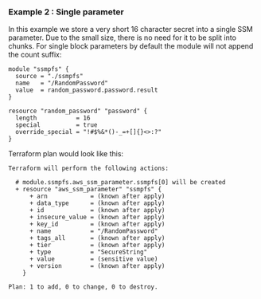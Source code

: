 ### Example 2 : Single parameter

In this example we store a very short 16 character secret into a single SSM
parameter.  Due to the small size, there is no need for it to be split into
chunks.  For single block parameters by default the module will not append
the count suffix:

```hcl
module "ssmpfs" {
  source = "./ssmpfs"
  name   = "/RandomPassword"
  value  = random_password.password.result
}

resource "random_password" "password" {
  length           = 16
  special          = true
  override_special = "!#$%&*()-_=+[]{}<>:?"
}
```

Terraform plan would look like this:

```
Terraform will perform the following actions:

  # module.ssmpfs.aws_ssm_parameter.ssmpfs[0] will be created
  + resource "aws_ssm_parameter" "ssmpfs" {
      + arn            = (known after apply)
      + data_type      = (known after apply)
      + id             = (known after apply)
      + insecure_value = (known after apply)
      + key_id         = (known after apply)
      + name           = "/RandomPassword"
      + tags_all       = (known after apply)
      + tier           = (known after apply)
      + type           = "SecureString"
      + value          = (sensitive value)
      + version        = (known after apply)
    }

Plan: 1 to add, 0 to change, 0 to destroy.
```
